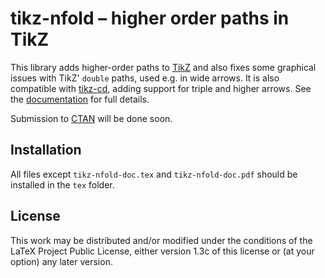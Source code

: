 # tikz-nfold – higher order paths in TikZ

This library adds higher-order paths to [TikZ][pgf] and also fixes some graphical issues with TikZ' `double` paths, used e.g. in wide arrows. It is also compatible with [tikz-cd][tikz-cd], adding support for triple and higher arrows. See the [documentation](tikz-nfold-doc.pdf) for full details.

Submission to [CTAN](https://ctan.org/) will be done soon.

[pgf]: https://ctan.org/pkg/pgf
[tikz-cd]: https://ctan.org/pkg/tikz-cd

## Installation

All files except `tikz-nfold-doc.tex` and `tikz-nfold-doc.pdf` should be installed in the `tex` folder.

## License

This work may be distributed and/or modified under the conditions of the LaTeX Project Public License, either version 1.3c of this license or (at your option) any later version.
